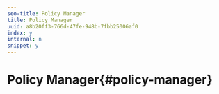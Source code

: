 ```yaml
---
seo-title: Policy Manager
title: Policy Manager
uuid: a8b20ff3-766d-47fe-948b-7fbb25006af0
index: y
internal: n
snippet: y
---
```


# Policy Manager{#policy-manager}

